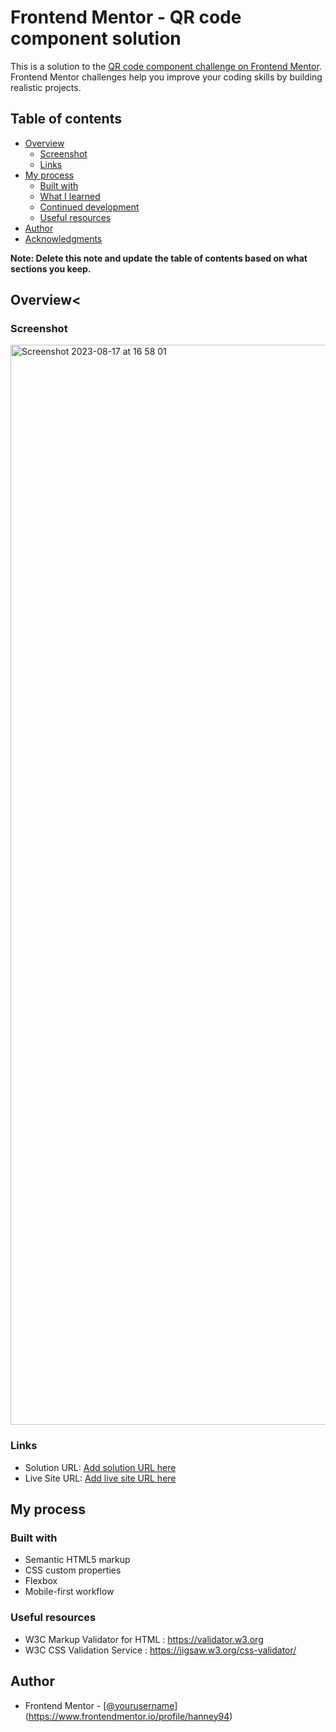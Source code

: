# Frontend Mentor - QR code component solution

This is a solution to the [QR code component challenge on Frontend Mentor](https://www.frontendmentor.io/challenges/qr-code-component-iux_sIO_H). Frontend Mentor challenges help you improve your coding skills by building realistic projects. 

## Table of contents

- [Overview](#overview)
  - [Screenshot](#screenshot)
  - [Links](#links)
- [My process](#my-process)
  - [Built with](#built-with)
  - [What I learned](#what-i-learned)
  - [Continued development](#continued-development)
  - [Useful resources](#useful-resources)
- [Author](#author)
- [Acknowledgments](#acknowledgments)

**Note: Delete this note and update the table of contents based on what sections you keep.**

## Overview<


### Screenshot

<img width="1728" alt="Screenshot 2023-08-17 at 16 58 01" src="https://github.com/hanney94/QRcode/assets/102077587/722d64ce-a059-4307-a6c6-8044e0be9fb4">


### Links

- Solution URL: [Add solution URL here](https://your-solution-url.com)
- Live Site URL: [Add live site URL here](https://your-live-site-url.com)

## My process

### Built with

- Semantic HTML5 markup
- CSS custom properties
- Flexbox
- Mobile-first workflow




### Useful resources

- W3C Markup Validator for HTML : https://validator.w3.org
- W3C CSS Validation Service : https://jigsaw.w3.org/css-validator/

## Author
- Frontend Mentor - [[@yourusername](https://www.frontendmentor.io/profile/yourusername)](https://www.frontendmentor.io/profile/hanney94)



 
